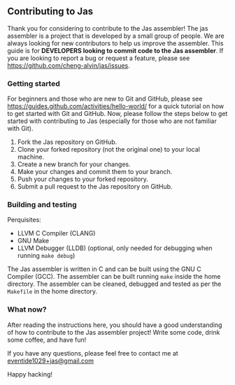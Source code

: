 ## Contributing to Jas

Thank you for considering to contribute to the Jas assembler! The jas assembler is a project that is developed by a
small group of people. We are always looking for new contributors to help us improve the assembler. This guide is 
for **DEVELOPERS looking to commit code to the Jas assembler**. If you are looking to report a bug or request a
feature, please see https://github.com/cheng-alvin/jas/issues.

### Getting started
For beginners and those who are new to Git and GitHub, please see https://guides.github.com/activities/hello-world/
for a quick tutorial on how to get started with Git and GitHub. Now, please follow the steps below to get started
with contributing to Jas (especially for those who are not familiar with Git).

1. Fork the Jas repository on GitHub.
2. Clone your forked repository (not the original one) to your local machine.
3. Create a new branch for your changes.
4. Make your changes and commit them to your branch.
5. Push your changes to your forked repository.
6. Submit a pull request to the Jas repository on GitHub.

### Building and testing
Perquisites:
- LLVM C Compiler (CLANG)
- GNU Make
- LLVM Debugger (LLDB) (optional, only needed for debugging when running `make debug`)

The Jas assembler is written in C and can be built using the GNU C Compiler (GCC). The assembler can be built
running `make` inside the home directory. The assembler can be cleaned, debugged and tested as per the `Makefile` in the home directory.

### What now?
After reading the instructions here, you should have a good understanding of how to contribute
to the Jas assembler project! Write some code, drink some coffee, and have fun!

If you have any questions, please feel free to contact me at eventide1029+jas@gmail.com

Happy hacking!
